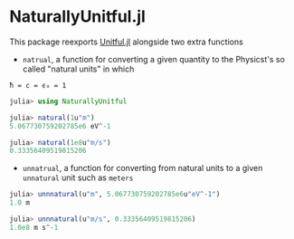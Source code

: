 # NaturallyUnitful.jl

This package reexports [Unitful.jl](https://github.com/ajkeller34/Unitful.jl) alongside two extra functions
 * `natrual`, a function for converting a given quantity to the Physicst's so called "natural units" in which 
 
 `ħ = c = ϵ₀ = 1`
```julia
julia> using NaturallyUnitful

julia> natural(1u"m")
5.067730759202785e6 eV^-1

julia> natural(1e8u"m/s")
0.33356409519815206
```
 * `unnatrual`, a function for converting from natural units to a given `unnatural` unit such as `meters`
 ```julia
 julia> unnnatural(u"m", 5.067730759202785e6u"eV^-1")
1.0 m

julia> unnnatural(u"m/s", 0.33356409519815206)
1.0e8 m s^-1
 ```
